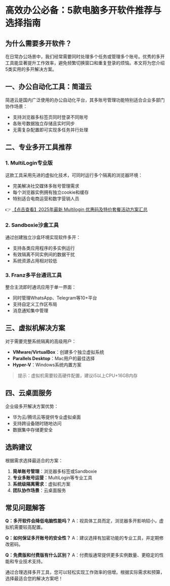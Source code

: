 # 高效办公必备：5款电脑多开软件推荐与选择指南

## 为什么需要多开软件？

在日常办公场景中，我们经常需要同时处理多个任务或管理多个账号。优秀的多开工具能显著提升工作效率，避免频繁切换窗口和重复登录的烦恼。本文将为您介绍5类实用的多开解决方案。

## 一、办公自动化工具：简道云

简道云是国内广泛使用的办公自动化平台，其多账号管理功能特别适合企业多部门协作场景：

- 支持浏览器多标签页同时登录不同账号
- 各账号数据独立存储且实时同步
- 无需复杂配置即可实现多任务并行处理

## 二、专业多开工具推荐

### 1. MultiLogin专业版
这款工具采用先进的虚拟化技术，可同时运行多个隔离的浏览器环境：
- 完美解决社交媒体多账号管理需求
- 每个浏览器实例拥有独立cookie和缓存
- 特别适合电商运营和数字营销人员

👉 [【点击查看】2025年最新 Multilogin 优惠码及特价套餐活动方案汇总](https://bit.ly/multIlogin)

### 2. Sandboxie沙盒工具
通过创建独立沙盒环境实现软件多开：
- 支持各类应用程序的多实例运行
- 有效隔离不同实例间的数据干扰
- 系统资源占用相对较低

### 3. Franz多平台通讯工具
整合主流即时通讯应用于单一界面：
- 同时管理WhatsApp、Telegram等10+平台
- 支持自定义工作区布局
- 消息通知集中管理

## 三、虚拟机解决方案

对于需要完整系统隔离的高级用户：

- **VMware/VirtualBox**：创建多个独立虚拟系统
- **Parallels Desktop**：Mac用户的最佳选择
- **Hyper-V**：Windows系统内置方案

> 提示：虚拟机需要较高硬件配置，建议i5以上CPU+16GB内存

## 四、云桌面服务

企业级多开解决方案优势：
- 华为云/腾讯云等提供专业虚拟桌面
- 支持跨设备随时随地访问
- 数据集中存储更安全

## 选购建议

根据需求选择最适合的方案：

1. **简单账号管理**：浏览器多标签或Sandboxie
2. **专业多账号运营**：MultiLogin等专业工具
3. **系统级隔离需求**：虚拟机方案
4. **团队协作场景**：云桌面服务

## 常见问题解答

**Q：多开软件会降低电脑性能吗？**
A：视具体工具而定，浏览器多开影响较小，虚拟机需要较高配置。

**Q：如何保证多开账号的安全性？**
A：建议选择有加密功能的专业工具，并定期修改密码。

**Q：免费版和付费版有什么区别？**
A：付费版通常提供更多实例数量、更稳定的性能和专业技术支持。

通过合理选择多开工具，您可以轻松实现工作效率的倍增。根据实际需求和预算，选择最适合您的解决方案吧！